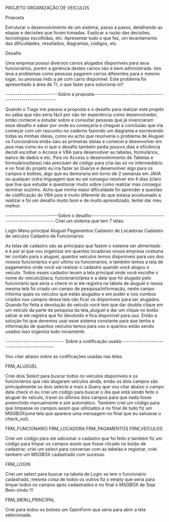 PROJETO ORGANIZAÇÃO DE VEICULOS

Proposta

Estruturar o desenvolvimento de um sistema,
passo a passo, detalhando as etapas e decisões que foram tomadas.
Explicar a razão das decisões, tecnologias escolhidas, etc. Apresentar tudo o que fez, um levantamento das dificuldades, resultados, diagramas, códigos, etc.

Desafio

Uma empresa possui diversos carros alugados disponíveis para seus funcionários,
porém a gerência destes carros não é bem administrada. Isto leva a problemas como pessoas pagarem carros diferentes para o mesmo lugar,
ou pessoas indo a pé com carro disponível. Este problema foi apresentado à área de TI, o que fazer para solucioná-lo?


--------------------------Sobre a proposta-----------------------------------------------------------

Quando o Tiago me passou a proposta e o desafio para realizar este projeto eu sabia que não seria fácil por não ter experiência como desenvolvedor, então
comecei a estudar sobre e consultar pessoas que já vivenciaram esse desafio e saber por onde eu começaria e cheguei a conclusão que iria começar com um 
rascunho no caderno fazendo um diagrama e escrevendo todas as minhas ideias, como eu acho que resolveria o problema de Aluguel vs Funcionários então saiu as primeiras ideias 
e comecei a desenvolver em java mas como eu vi que o desafio também pedia poucos dias e eficiência decidi escolher o Access e VBA para desenvolver as tabelas,
formulários, banco de dados e etc. Pois no Access o desenvolvimento de Tabelas e formulários(telas) não precisam de código para cria-las só no intermediário e no final
do projeto eu iria fazer as Querys e desenvolver algo para os campos e botões, algo que eu demoraria em torno de 2 semanas em JAVA ou qualquer outra linguagem que eu sei
consegui resolver em 4 dias (claro que tive que estudar e questionar muito sobre como realizar mas consegui terminar sozinho. Acho que minha maior dificuldade foi aprender 
a questão de códificação do VBA pois é muito diferente do que estava acostumado a realizar e foi um desafio muito bom e de muito aprendizado, tentei dar meu melhor.


--------------------------Sobre o desafio------------------------------------------------------------
Criei um sistema que tem 7 telas:

Login
Menu principal
Aluguel
Pagamentos
Cadastro de Locadoras
Cadastro de veículos
Cadastro de Funcionários

As telas de cadastro são as principais que fazem o sistema ser alimentado e é por ai que vou organizar em quantas locadoras nossa empresa costuma ter contato para o aluguel,
quantos veículos temos disponíveis para uso dos nossos funcionários e por ultimo os funcionários, e também temos a tela de pagamentos onde você vai realizar o cadastro quando 
você alugou o veículo. Todos esses cadastro levam a tela principal onde você escolhe o nome do veículo/placa, funcionário/área e a data que foi alugado pelo funcionário que seria
o check-in ai ele registra na tabela de aluguel e nessa mesma tela foi criado um campo de pesquisa/informação, neste campo informa quais os veículos que estão alugados e em poder
e nos combos criados nos campos dessa tela vão ficar os disponíveis para ser alugados. Quando for feita a devolução do veículo você tem que dar double clique em um veículo da parte
de pesquisa da tela_aluguel e dar um clique no botão salvar ai ele registra que foi devolvido e fica disponivel para uso. Então a solução foi que devemos usar esse sistema
constante para que tenha a informação de quantos veículos temos para uso e quantos estão sendo usados isso organiza tudo novamente.


----------------------------- Sobre a codificação usada---------------------------------------------

Vou citar abaixo sobre as codificações usadas nas telas.


FRM_ALUGUEL

Criei dois Select para buscar todos os veículos disponíveis e os funcionários que não alugaram veículos ainda, então os dois campos são principalmente os dois selects e mais a Query que vou citar abaixo
o campo data check in eu criei um codigo para buscar o dia que está sendo feito o aluguel do veículo, travei os últimos dois campos para que nada fosse preenchido manualmente e sim automático. Também criei
um código para que limpasse os campos assim que utilizados e no final de tudo fiz um MSGBOX(uma tela que aparece uma mensagem no final que eu salvasse o check_out).

FRM_FUNCIONARIO
FRM_LOCADORA
FRM_PAGAMENTOS
FRM_VEICULOS

Criei um código para ele adicionar o cadastro que foi feito e também fiz um código para limpar os campos assim que fosse clicado no botão de cadastrar, criei um select para conversar com as tabelas e 
registrar, criei também um MSGBOX cadastrado com sucesso.

FRM_LOGIN

Criei um select para buscar na tabela de Login se tem o funcionário cadastrado, mesma coisa de todos os outros fiz o empty que seria para limpar todos os campos após cadastrados
e no final o MSGBOX de Seja Bem-vindo !!!

FRM_MENU_PRINCIPAL

Criei para todos os botoes um OpenForm que seria para abrir a tela selecionada.




